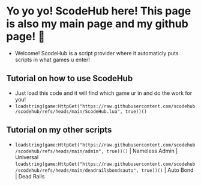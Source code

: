 # Yo yo yo! ScodeHub here! This page is also my main page and my github page! 👋
- Welcome! ScodeHub is a script provider where it automaticly puts scripts in what games u enter!
## Tutorial on how to use ScodeHub
- Just load this code and it will find which game ur in and do the work for you!
- `loadstring(game:HttpGet("https://raw.githubusercontent.com/scodehub/scodehub/refs/heads/main/ScodeHub.lua", true))()`
## Tutorial on my other scripts
- `loadstring(game:HttpGet("https://raw.githubusercontent.com/scodehub/scodehub/refs/heads/main/admin", true))()` | Nameless Admin | Universal
`loadstring(game:HttpGet("https://raw.githubusercontent.com/scodehub/scodehub/refs/heads/main/deadrailsbondsauto", true))()` | Auto Bond | Dead Rails
<!--
**scodehub/scodehub** is a ✨ _special_ ✨ repository because its `README.md` (this file) appears on your GitHub profile.

Here are some ideas to get you started:

- 🔭 I’m currently working on ...
- 🌱 I’m currently learning ...
- 👯 I’m looking to collaborate on ...
- 🤔 I’m looking for help with ...
- 💬 Ask me about ...
- 📫 How to reach me: ...
- 😄 Pronouns: ...
- ⚡ Fun fact: ...
-->
